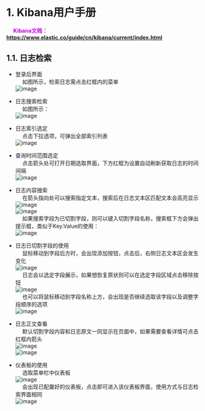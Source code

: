 


# 1. Kibana用户手册  
<!-- 
快用 Kibana 吧
https://mp.weixin.qq.com/s/Ky51TVhvDP0Mv1FlhNGycg
kibana设置中文
https://www.cnblogs.com/gaohanghang/p/12099614.html
在 Kibana 中显示图片及 Binary 字段类型介绍 
https://mp.weixin.qq.com/s/c1myzUz7fJhcG_ZjM9wguw
-->

&emsp; **<font color = "clime">Kibana文档：https://www.elastic.co/guide/cn/kibana/current/index.html</font>**  

## 1.1. 日志检索  
* 登录后界面  
&emsp; 如图所示，检索日志需点击红框内的菜单  
![image](http://www.wt1814.com/static/view/images/ES/es-52.png)  
* 日志搜索检索  
&emsp; 如图所示：   
![image](http://www.wt1814.com/static/view/images/ES/es-53.png)  

* 日志索引选定  
&emsp; 点击下拉选项，可弹出全部索引列表  
![image](http://www.wt1814.com/static/view/images/ES/es-54.png)  

* 查询时间范围选定   
&emsp; 点击箭头处可打开日期选取界面，下方红框为设置自动刷新获取日志的时间间隔  
![image](http://www.wt1814.com/static/view/images/ES/es-55.png)  

* 日志内容搜索  
&emsp; 在箭头指向处可以搜索指定文本，搜索后在日志文本区匹配文本会高亮显示  
![image](http://www.wt1814.com/static/view/images/ES/es-56.png)  
![image](http://www.wt1814.com/static/view/images/ES/es-57.png)  
&emsp; 如果搜索字段为已切割字段，则可以键入切割字段名称，搜索框下方会弹出提示框，类似于Key:Value的使用：  
![image](http://www.wt1814.com/static/view/images/ES/es-58.png)  

* 日志已切割字段的使用  
&emsp; 鼠标移动到字段后方时，会出现添加按钮，点击后，右侧日志文本区会发生变化  
![image](http://www.wt1814.com/static/view/images/ES/es-59.png)  
&emsp; 日志会以选定字段展示，如果想恢复原状则可以在选定字段区域点击移除按钮  
![image](http://www.wt1814.com/static/view/images/ES/es-60.png)  
&emsp; 也可以将鼠标移动到字段名称上方，会出现是否继续选取该字段以及调整字段顺序的选项  
![image](http://www.wt1814.com/static/view/images/ES/es-61.png)  
* 日志正文查看  
&emsp; 默认切割字段内容和日志原文一同显示在页面中，如果需要查看详情可点击红框内箭头  
![image](http://www.wt1814.com/static/view/images/ES/es-62.png)  
![image](http://www.wt1814.com/static/view/images/ES/es-63.png)  
* 仪表板的使用  
&emsp; 选取菜单栏中仪表板  
![image](http://www.wt1814.com/static/view/images/ES/es-64.png)  
&emsp; 会出现已配置好的仪表板，点击即可进入该仪表板界面，使用方式与日志检索界面相同  
![image](http://www.wt1814.com/static/view/images/ES/es-65.png)  
